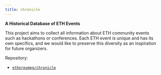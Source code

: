 ```yaml
---
title: chronicle
---
```


**A Historical Database of ETH Events**

This project aims to collect all information about ETH community events such as hackathons or conferences. Each ETH event is unique and has its own specifics, and we would like to preserve this diversity as an inspiration for future organizers.

Repository:
* [`ethereumeg/chronicle`](https://github.com/ethereumeg/chronicle)